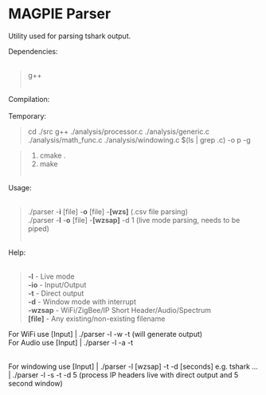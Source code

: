 # MAGPIE Parser

Utility used for parsing tshark output. <br>

Dependencies:<br><br>

> g++ <br><br>

Compilation:<br><br>
Temporary:<br>
> cd ./src
> g++ ./analysis/processor.c ./analysis/generic.c ./analysis/math_func.c ./analysis/windowing.c $(ls | grep .c) -o p -g


> 1. cmake .<br>
> 2. make <br><br>

Usage:<br><br>

> ./parser -**i** [file] -**o** [file] -**[wzs]**		(.csv file parsing) <br>
> ./parser -**l** -**o** [file] -**[wzsap]** -d 1		(live mode parsing, needs to be piped)<br><br>


Help:<br><br>

> **-l** - Live mode<br>
> **-io** - Input/Output<br>
> **-t** - Direct output<br>
> **-d** - Window mode with interrupt<br>
> **-wzsap** - WiFi/ZigBee/IP Short Header/Audio/Spectrum<br>
> **[file]** - Any existing/non-existing filename <br>


For WiFi use [Input]	| ./parser -l -w -t (will generate output)<br>
For Audio use [Input]	| ./parser -l -a -t <br>
<br>

For windowing use [Input] | ./parser -l [wzsap] -t -d [seconds] e.g. tshark ... | ./parser -l -s -t -d 5 (process IP headers live with direct output and 5 second window)<br>
